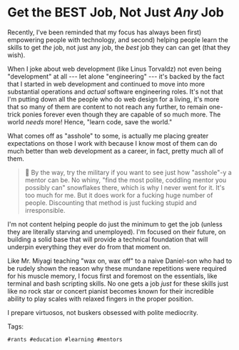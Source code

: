 # Get the BEST Job, Not Just *Any* Job

Recently, I've been reminded that my focus has always been first)
empowering people with technology, and second) helping people learn the
skills to get *the* job, not just any job, the *best* job they can can
get (that they wish). 

When I joke about web development (like Linus Torvaldz) not even being
"development" at all --- let alone "engineering" --- it's backed by the
fact that I started in web development and continued to move into more
substantial operations and *actual* software engineering roles. It's not
that I'm putting down all the people who do web design for a living,
it's more that so many of them are content to not reach any further, to
remain one-trick ponies forever even though they are capable of so much
more. The world *needs* more! Hence, "learn code, save the world."

What comes off as "asshole" to some, is actually me placing greater
expectations on those I work with because I know most of them can do
much better than web development as a career, in fact, pretty much all
of them. 

> 🤬
> By the way, try the military if you want to see just how "asshole"-y
> a mentor can be. No whiny, "find the most polite, coddling mentor you
> possibly can" snowflakes there, which is why I never went for it. It's
> too much for me. But it does work for a fucking huge number of people.
> Discounting that method is just fucking stupid and irresponsible.

I'm not content helping people do just the minimum to get the job
(unless they are literally starving and unemployed). I'm focused on
their future, on building a solid base that will provide a technical
foundation that will underpin everything they ever do from that
moment on. 

Like Mr. Miyagi teaching "wax on, wax off" to a naive Daniel-son who had
to be rudely shown the reason why these mundane repetitions were
required for his muscle memory, I focus first and foremost on the
essentials, like terminal and bash scripting skills. No one gets a job
*just* for these skills just like no rock star or concert pianist
becomes known for their incredible ability to play scales with relaxed
fingers in the proper position. 

I prepare virtuosos, not buskers obsessed with polite mediocrity.

Tags:

    #rants #education #learning #mentors
